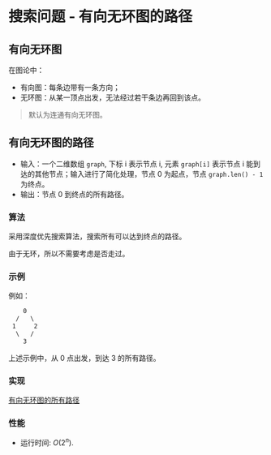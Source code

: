 # 搜索问题 - 有向无环图的路径

## 有向无环图

在图论中：

- 有向图：每条边带有一条方向；
- 无环图：从某一顶点出发，无法经过若干条边再回到该点。

> 默认为连通有向无环图。

## 有向无环图的路径

- 输入：一个二维数组 `graph`, 下标 i 表示节点 i, 元素 `graph[i]` 表示节点 i 能到达的其他节点；输入进行了简化处理，节点 0 为起点，节点 `graph.len() - 1` 为终点。
- 输出：节点 0 到终点的所有路径。

### 算法

采用深度优先搜索算法，搜索所有可以达到终点的路径。

由于无环，所以不需要考虑是否走过。

### 示例

例如：

```txt
    0
  /   \
 1     2
  \   /
    3
```

上述示例中，从 0 点出发，到达 3 的所有路径。

### 实现

[有向无环图的所有路径](./mod.rs)

### 性能

- 运行时间: $O(2^n)$.

